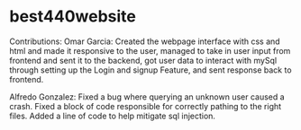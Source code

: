 # best440website

Contributions: 
Omar Garcia: Created the webpage interface with css and html and made it responsive to the user, managed to take in user input from frontend and sent it to the backend, got user data to interact with mySql through
             setting up the Login and signup Feature, and sent response back to frontend. 


Alfredo Gonzalez: Fixed a bug where querying an unknown user caused a crash. Fixed a block of code responsible for correctly pathing to the right files. Added a line of code to help mitigate sql injection.
             



             

             










